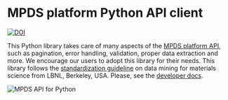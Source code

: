 MPDS platform Python API client
==========

[![DOI](https://zenodo.org/badge/96541702.svg)](https://zenodo.org/badge/latestdoi/96541702)

This Python library takes care of many aspects of the [MPDS platform API](http://developer.mpds.io), such as pagination, error handling, validation, proper data extraction and more. We encourage our users to adopt this library for their needs. This library follows the [standardization guideline](https://github.com/hackingmaterials/matminer) on data mining for materials science from LBNL, Berkeley, USA. Please, see the [developer docs](http://developer.mpds.io).

![MPDS API for Python](https://raw.githubusercontent.com/mpds-io/python-api-client/master/einstein_python_cc_by_40.png "MPDS API for Python")
